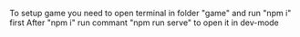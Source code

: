 To setup game you need to open terminal in folder "game" and run "npm i" first
After "npm i" run commant "npm run serve" to open it in dev-mode
